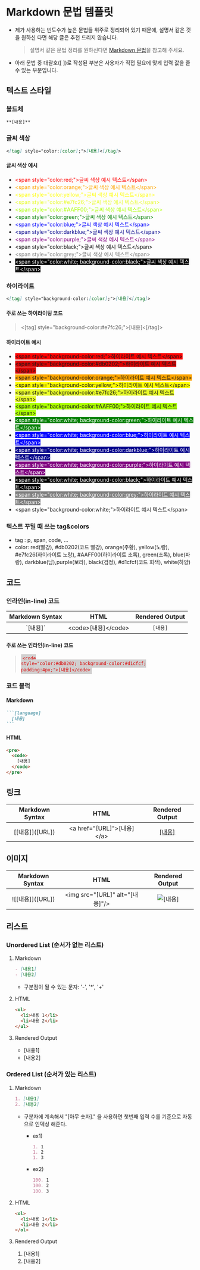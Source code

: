 # Markdown 문법 템플릿

- 제가 사용하는 빈도수가 높은 문법들 위주로 정리되어 있기 때문에, 설명서 같은 것을 원하신 다면 해당 글은 추천 드리지 않습니다.

  > 설명서 같은 문법 정리를 원하신다면 [Markdown 문법](https://www.markdownguide.org/basic-syntax/)을 참고해 주세요.

- 아래 문법 중 대괄호([ ])로 작성된 부분은 사용자가 직접 필요에 맞게 입력 값을 줄 수 있는 부분입니다.

## 텍스트 스타일

### 볼드체

```markdown
**[내용]**
```

### 글씨 색상

```markdown
<[tag] style="color:[color];">[내용]<[/tag]>
```

#### 글씨 색상 예시

- <span style="color:red;">\<span style="color:red;">글씨 색상 예시 텍스트\</span></span>
- <span style="color:orange;">\<span style="color:orange;">글씨 색상 예시 텍스트\</span></span>
- <span style="color:yellow;">\<span style="color:yellow;">글씨 색상 예시 텍스트\</span></span>
- <span style="color:#e7fc26;">\<span style="color:#e7fc26;">글씨 색상 예시 텍스트\</span></span>
- <span style="color:#AAFF00;">\<span style="color:#AAFF00;">글씨 색상 예시 텍스트\</span></span>
- <span style="color:green;">\<span style="color:green;">글씨 색상 예시 텍스트\</span></span>
- <span style="color:blue;">\<span style="color:blue;">글씨 색상 예시 텍스트\</span></span>
- <span style="color:darkblue;">\<span style="color:darkblue;">글씨 색상 예시 텍스트\</span></span>
- <span style="color:purple;">\<span style="color:purple;">글씨 색상 예시 텍스트\</span></span>
- <span style="color:black;">\<span style="color:black;">글씨 색상 예시 텍스트\</span></span>
- <span style="color:grey;">\<span style="color:grey;">글씨 색상 예시 텍스트\</span></span>
- <span style="color:white; background-color:black;">\<span style="color:white; background-color:black;">글씨 색상 예시 텍스트\</span></span>

### 하이라이트

```markdown
<[tag] style="background-color:[color];">[내용]<[/tag]>
```

#### 주로 쓰는 하이라이팅 코드

> <[tag] style="background-color:#e7fc26;">[내용]<[/tag]>

#### 하이라이트 예시

- <span style="background-color:red;">\<span style="background-color:red;">하이라이트 예시 텍스트\</span></span>
- <span style="background-color:#db0202;">\<span style="background-color:#db0202;">하이라이트 예시 텍스트\</span></span>
- <span style="background-color:orange;">\<span style="background-color:orange;">하이라이트 예시 텍스트\</span></span>
- <span style="background-color:yellow;">\<span style="background-color:yellow;">하이라이트 예시 텍스트\</span></span>
- <span style="background-color:#e7fc26;">\<span style="background-color:#e7fc26;">하이라이트 예시 텍스트\</span></span>
- <span style="background-color:#AAFF00;">\<span style="background-color:#AAFF00;">하이라이트 예시 텍스트\</span></span>
- <span style="color:white; background-color:green;">\<span style="color:white; background-color:green;">하이라이트 예시 텍스트\</span></span>
- <span style="color:white; background-color:blue;">\<span style="color:white; background-color:blue;">하이라이트 예시 텍스트\</span></span>
- <span style="color:white; background-color:darkblue;">\<span style="color:white; background-color:darkblue;">하이라이트 예시 텍스트\</span></span>
- <span style="color:white; background-color:purple;">\<span style="color:white; background-color:purple;">하이라이트 예시 텍스트\</span></span>
- <span style="color:white; background-color:black;">\<span style="color:white; background-color:black;">하이라이트 예시 텍스트\</span></span>
- <span style="color:white; background-color:grey;">\<span style="color:white; background-color:grey;">하이라이트 예시 텍스트\</span></span>
- <span style="background-color:white;">\<span style="background-color:white;">하이라이트 예시 텍스트\</span></span>

### 텍스트 꾸밀 때 쓰는 tag&colors

- tag : p, span, code, ...
- color: red(빨강), #db0202(코드 빨강), orange(주황), yellow(노랑), #e7fc26(하이라이트 노랑), #AAFF00(하이라이트 초록), green(초록), blue(파랑), darkblue(남),purple(보라), black(검정), #d1cfcf(코드 회색), white(하양)

## 코드

### 인라인(in-line) 코드

| Markdown Syntax |         HTML          | Rendered Output |
| :-------------: | :-------------------: | :-------------: |
|    \`[내용]`    | \<code>[내용]\</code> |    `[내용]`     |

#### 주로 쓰는 인라인(in-line) 코드

> <code style="color:#db0202; background-color:#d1cfcf; padding:4px;">\<code style="color:#db0202; background-color:#d1cfcf; padding:4px;">[내용]\</code></code>

### 코드 블럭

#### Markdown

````markdown
```[language]
  [내용]
```
````

#### HTML

```html
<pre>
  <code>
    [내용]
  </code>
</pre>
```

## 링크

| Markdown Syntax  |             HTML             | Rendered Output |
| :--------------: | :--------------------------: | :-------------: |
| \[[내용]]([URL]) | \<a href="[URL]">[내용]\</a> | [[내용]]([URL]) |

## 이미지

|  Markdown Syntax   |               HTML               | Rendered Output  |
| :----------------: | :------------------------------: | :--------------: |
| \!\[[내용]]([URL]) | \<img src="[URL]" alt="[내용]"/> | ![[내용]]([URL]) |

## 리스트

### Unordered List (순서가 없는 리스트)

1. Markdown

   ```markdown
   - [내용1]
   - [내용2]
   ```

   - 구분점이 될 수 있는 문자: '-', '\*', '+'

2. HTML

   ```html
   <ul>
     <li>내용 1</li>
     <li>내용 2</li>
   </ul>
   ```

3. Rendered Output

   - [내용1]
   - [내용2]

### Ordered List (순서가 있는 리스트)

1. Markdown

   ```markdown
   1. [내용1]
   2. [내용2]
   ```

   - 구분자에 계속해서 "[아무 숫자]." 을 사용하면 첫번째 입력 수를 기준으로 자동으로 인덱싱 해준다.

     - ex1)

        ```markdown
        1. 1
        1. 2
        1. 3
        ```

     - ex2)

        ```markdown
        100. 1
        100. 2
        100. 3
        ```

2. HTML

   ```html
   <ol>
     <li>내용 1</li>
     <li>내용 2</li>
   </ol>
   ```

3. Rendered Output

   1. [내용1]
   2. [내용2]

